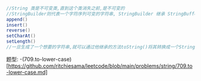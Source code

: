 ###
```java
//String 类是不可变类,直到这个类消失之前,是不可变的
//StringBuilder则代表一个字符序列可变的字符串, StringBuilder 继承 StringBuffer提供的方法:
append()  
insert()  
reverse()  
setCharAt()  
setLength()  
//一旦生成了一个想要的字符串,就可以通过他继承的方法toString()将其转换成一个String类.
```
题型:
-(709.to-lower-case)[https://github.com/ritchiesama/leetcode/blob/main/problems/string/709.to-lower-case.md]
